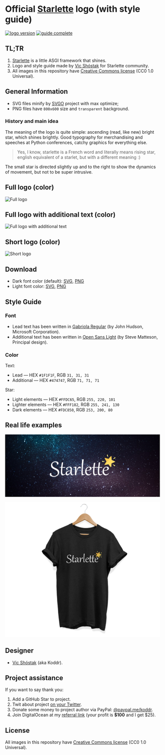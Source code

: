 # Official [Starlette](https://github.com/encode/starlette) logo (with style guide)

[![logo version](https://img.shields.io/badge/version-2019.4-brightgreen.svg?style=flat-square)](https://github.com/koddr/quart-logo)
[![guide complete](https://img.shields.io/badge/style_guide-done-brightgreen.svg?style=flat-square)](https://github.com/koddr/quart-logo)

## TL;TR
1. [Starlette](https://github.com/encode/starlette) is a little ASGI framework that shines.
2. Logo and style guide made by [Vic Shóstak](https://github.com/koddr) for Starlette community.
3. All images in this repository have [Creative Commons license](https://creativecommons.org/share-your-work/public-domain/cc0) (CC0 1.0 Universal).

## General Information

* SVG files minify by [SVGO](https://github.com/svg/svgo) project with max optimize;
* PNG files have `800x600` size and `transparent` background.

### History and main idea

The meaning of the logo is quite simple: ascending (read, like new) bright star, which shines brightly. Good typography for merchandising and speeches at Python conferences, catchy graphics for everything else.

> Yes, I know, starlette is a French word and literally means rising star, english equivalent of a starlet, but with a different meaning :)

The small star is directed slightly up and to the right to show the dynamics of movement, but not to be super intrusive.

## Full logo (color)

<img width="480" src="https://user-images.githubusercontent.com/11155743/56979646-f7462280-6b82-11e9-89c9-f052176c3ab0.png" alt="Full logo" />

## Full logo with additional text (color)

<img width="480" src="https://user-images.githubusercontent.com/11155743/56979614-dbdb1780-6b82-11e9-823c-141322d4f844.png" alt="Full logo with additional text" />

## Short logo (color)

<img width="320" src="https://user-images.githubusercontent.com/11155743/56979626-e8f80680-6b82-11e9-9a54-9289d3289e45.png" alt="Short logo" />

## Download

- Dark font color (default): [SVG](https://github.com/koddr/starlette-logo/tree/master/src/dark/svg), [PNG](https://github.com/koddr/starlette-logo/tree/master/src/dark/png)
- Light font color: [SVG](https://github.com/koddr/starlette-logo/tree/master/src/light/svg), [PNG](https://github.com/koddr/starlette-logo/tree/master/src/light/png)

## Style Guide

### Font

- Lead text has been written in [Gabriola Regular](https://docs.microsoft.com/en-us/typography/font-list/gabriola) (by John Hudson, Microsoft Corporation).
- Additional text has been written in [Open Sans Light](https://fonts.google.com/specimen/Open+Sans) (by Steve Matteson, Principal design).

### Color

Text:

* Lead — HEX `#1F1F1F`, RGB `31, 31, 31`
* Additional — HEX `#474747`, RGB `71, 71, 71`

Star:

* Light elements — HEX `#FFDC65`, RGB `255, 220, 101`
* Lighter elements — HEX `#FFF182`, RGB `255, 241, 130`
* Dark elements — HEX `#FDC850`, RGB `253, 200, 80`

## Real life examples

![Example t-thirt black](https://github.com/koddr/starlette-logo/blob/master/examples/starlette_logo_with_bg.jpg)

![Example full hd logo](https://github.com/koddr/starlette-logo/blob/master/examples/starlette_t-shirt.jpg)

## Designer

- [Vic Shóstak](https://github.com/koddr) (aka Koddr).

## Project assistance

If you want to say thank you:

1. Add a GitHub Star to project.
2. Twit about project [on your Twitter](https://twitter.com/intent/tweet?text=%F0%9F%96%BC%20Official%20Starlette%20ASGI%20Python%20Framework%20logo%20%28with%20style%20guide%29%3A%20https%3A%2F%2Fgithub.com%2Fkoddr%2Fstarlette-logo).
3. Donate some money to project author via PayPal: [@paypal.me/koddr](https://paypal.me/koddr?locale.x=en_EN).
4. Join DigitalOcean at my [referral link](https://m.do.co/c/b41859fa9b6e) (your profit is **$100** and I get $25).

## License

All images in this repository have [Creative Commons license](https://creativecommons.org/share-your-work/public-domain/cc0) (CC0 1.0 Universal).
